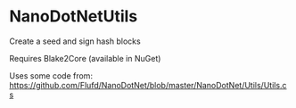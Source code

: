 # NanoDotNetUtils
Create a seed and sign hash blocks

Requires Blake2Core (available in NuGet)

Uses some code from: https://github.com/Flufd/NanoDotNet/blob/master/NanoDotNet/Utils/Utils.cs
